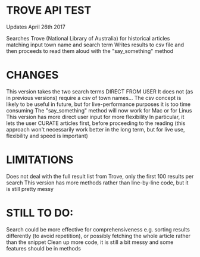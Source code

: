 # TROVE API TEST
Updates April 26th 2017

Searches Trove (National Library of Australia) for historical articles matching input town name and search term
Writes results to csv file and then proceeds to read them aloud with the "say_something" method

# CHANGES
This version takes the two search terms DIRECT FROM USER
It does not (as in previous versions) require a csv of town names...
The csv concept is likely to be useful in future, but for live-performance purposes it is too time consuming
The "say_something" method will now work for Mac or for Linus
This version has more direct user input for more flexibility
In particular, it lets the user CURATE articles first, before proceeding to the reading
(this approach won't necessarily work better in the long term, but for live use, flexibility and speed is important)

# LIMITATIONS
Does not deal with the full result list from Trove, only the first 100 results per search
This version has more methods rather than line-by-line code, but it is still pretty messy

# STILL TO DO:
Search could be more effective for comprehensiveness
e.g. sorting results differently (to avoid repetition), or possibly fetching the whole article rather than the snippet
Clean up more code, it is still a bit messy and some features should be in methods
